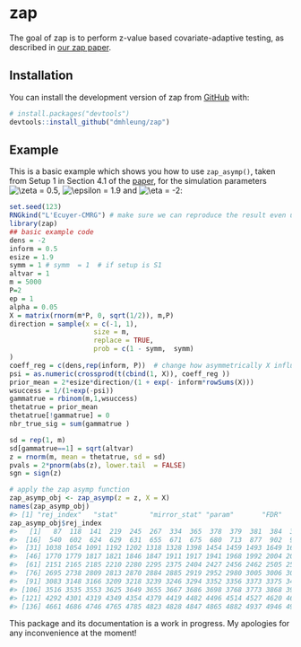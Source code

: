 
<!-- README.md is generated from README.Rmd. Please edit that file -->

# zap

<!-- badges: start -->
<!-- badges: end -->

The goal of zap is to perform z-value based covariate-adaptive testing,
as described in [our zap
paper](https://academic.oup.com/jrsssb/article/84/5/1886/7072884).

## Installation

You can install the development version of zap from
[GitHub](https://github.com/) with:

``` r
# install.packages("devtools")
devtools::install_github("dmhleung/zap")
```

## Example

This is a basic example which shows you how to use `zap_asymp()`, taken
from Setup 1 in Section 4.1 of the
[paper](https://academic.oup.com/jrsssb/article/84/5/1886/7072884), for
the simulation parameters
![\zeta = 0.5](https://latex.codecogs.com/png.image?%5Cdpi%7B110%7D&space;%5Cbg_white&space;%5Czeta%20%3D%200.5 "\zeta = 0.5"),
![\epsilon = 1.9](https://latex.codecogs.com/png.image?%5Cdpi%7B110%7D&space;%5Cbg_white&space;%5Cepsilon%20%3D%201.9 "\epsilon = 1.9")
and
![\eta = -2](https://latex.codecogs.com/png.image?%5Cdpi%7B110%7D&space;%5Cbg_white&space;%5Ceta%20%3D%20-2 "\eta = -2"):

``` r
set.seed(123)
RNGkind("L'Ecuyer-CMRG") # make sure we can reproduce the result even using parallel computing
library(zap)
## basic example code
dens = -2
inform = 0.5
esize = 1.9
symm = 1 # symm  = 1  # if setup is S1
altvar = 1
m = 5000
P=2
ep = 1
alpha = 0.05
X = matrix(rnorm(m*P, 0, sqrt(1/2)), m,P)
direction = sample(x = c(-1, 1),
                     size = m,
                     replace = TRUE,
                     prob = c(1 - symm,  symm)
)
coeff_reg = c(dens,rep(inform, P))  # change how asymmetrically X influence the probabilities
psi = as.numeric(crossprod(t(cbind(1, X)), coeff_reg ))
prior_mean = 2*esize*direction/(1 + exp(- inform*rowSums(X)))
wsuccess = 1/(1+exp(-psi))
gammatrue = rbinom(m,1,wsuccess)
thetatrue = prior_mean
thetatrue[!gammatrue] = 0
nbr_true_sig = sum(gammatrue )

sd = rep(1, m)
sd[gammatrue==1] = sqrt(altvar)
z = rnorm(m, mean = thetatrue, sd = sd)
pvals = 2*pnorm(abs(z), lower.tail  = FALSE)
sgn = sign(z) 

# apply the zap asymp function
zap_asymp_obj <- zap_asymp(z = z, X = X)
names(zap_asymp_obj)
#> [1] "rej_index"   "stat"        "mirror_stat" "param"       "FDR"
zap_asymp_obj$rej_index
#>   [1]   87  118  141  219  245  267  334  365  378  379  381  384  392  434  519
#>  [16]  540  602  624  629  631  655  671  675  680  713  877  902  947  969  985
#>  [31] 1038 1054 1091 1192 1202 1318 1328 1398 1454 1459 1493 1649 1672 1685 1729
#>  [46] 1770 1779 1817 1821 1846 1847 1911 1917 1941 1968 1992 2004 2029 2055 2103
#>  [61] 2151 2165 2185 2210 2280 2295 2375 2404 2427 2456 2462 2505 2572 2589 2692
#>  [76] 2695 2738 2809 2813 2870 2884 2885 2919 2952 2980 3005 3006 3020 3023 3059
#>  [91] 3083 3148 3166 3209 3218 3239 3246 3294 3352 3356 3373 3375 3440 3494 3501
#> [106] 3516 3535 3553 3625 3649 3655 3667 3686 3698 3768 3773 3868 3932 4043 4126
#> [121] 4292 4301 4319 4349 4354 4379 4419 4482 4496 4514 4527 4620 4626 4652 4655
#> [136] 4661 4686 4746 4765 4785 4823 4828 4847 4865 4882 4937 4946 4998
```

This package and its documentation is a work in progress. My apologies
for any inconvenience at the moment!

